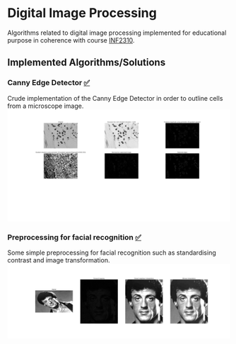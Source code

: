 # Digital Image Processing
Algorithms related to digital image processing implemented for educational purpose in coherence with course [INF2310](https://www.uio.no/studier/emner/matnat/ifi/INF2310/).

## Implemented Algorithms/Solutions
### Canny Edge Detector [:white_check_mark:](canny_edge_detection/)
Crude implementation of the Canny Edge Detector in order to outline cells from a microscope image.
![Example](canny_edge_detection/steps.png)

### Preprocessing for facial recognition [:white_check_mark:](preprocessing_for_facial_recognition/)
Some simple preprocessing for facial recognition such as standardising contrast and image transformation.
![Example](preprocessing_for_facial_recognition/processed.png)
